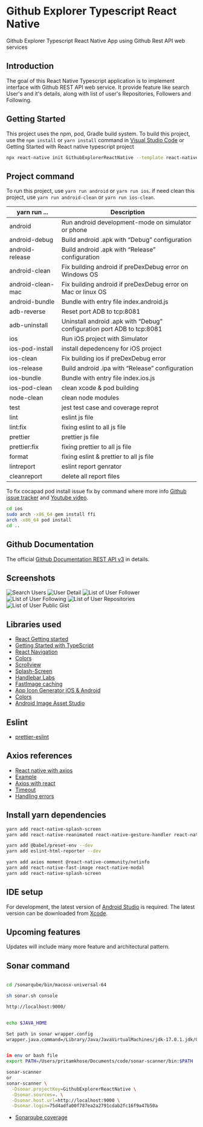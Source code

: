 # Github Explorer Typescript React Native
Github Explorer Typescript React Native App using Github Rest API web services

Introduction
------------

The goal of this React Native Typescript application is to implement interface with Github REST API web service. 
It provide feature like search User's and it's details, along with list of user's Repositories, Followers and Following.

Getting Started
---------------
This project uses the npm, pod, Gradle build system. To build this project, use the `npm install` or 
`yarn install` command in [Visual Studio Code](https://code.visualstudio.com/download) or Getting Started with React native typescript project
```sh
npx react-native init GithubExplorerReactNative --template react-native-template-typescript
```

Project command
---------
To run this project, use `yarn run android` or `yarn run ios`.
if need clean this project, use `yarn run android-clean` or `yarn run ios-clean`.

| yarn run ... | Description |
| --- | --- |
| android | Run android development-mode on simulator or phone |
| android-debug | Build android .apk with “Debug” configuration |
| android-release  | Build android .apk with “Release” configuration  |
| android-clean | Fix building android if preDexDebug error on Windows OS|
| android-clean-mac | Fix building android if preDexDebug error on Mac or linux OS |
| android-bundle | Bundle with entry file index.android.js |
| adb-reverse | Reset port ADB to tcp:8081 |
| adb-uninstall | Uninstall android .apk with “Debug” configuration port ADB to tcp:8081 |
| ios | Run iOS project with Simulator |
| ios-pod-install | install depedenceny for iOS project |
| ios-clean | Fix building ios if preDexDebug error|
| ios-release  | Build android .ipa with “Release” configuration  |
| ios-bundle | Bundle with entry file index.ios.js |
| ios-pod-clean | clean xcode & pod building |
| node-clean| clean node modules |
| test  | jest test case and coverage reprot  |
| lint | eslint js file |
| lint:fix | fixing eslint to all js file |
| prettier | prettier js file |
| prettier:fix | fixing prettier to all js file |
| format| fixing eslint & prettier to all js file |
| lintreport | eslint report genrator |
| cleanreport | delete all report files |

To fix cocapad pod install issue fix by command where more info [Github issue tracker](https://github.com/CocoaPods/CocoaPods/issues/10287) and [Youtube video](https://www.youtube.com/watch?v=zdv9qE4j-VU).
```sh
cd ios
sudo arch -x86_64 gem install ffi
arch -x86_64 pod install
cd ..
```

Github Documentation
---------
The official [Github Documentation REST API v3](https://developer.github.com/v3/) in details.

Screenshots
-----------
![Search Users](screenshot/home.png "Home Screen to search user")
![User Detail](screenshot/userdetails.png "User Detail Screen")
![List of User Follower](screenshot/followers.png "List of User Follower")
![List of User Following](screenshot/following.png "List of User Following")
![List of User Repositories](screenshot/repo.png "List of User Repositories")
![List of User Public Gist](screenshot/gist.png "List of User Public Gist")

Libraries used
--------------
* [React Getting started](https://reactnative.dev/docs/getting-started)
* [Getting Started with TypeScript](https://reactnative.dev/docs/typescript)
* [React Navigation](https://reactnavigation.org/docs/getting-started/)
* [Colors](https://reactnative.dev/docs/colors)
* [Scrollview](https://www.tutorialspoint.com/react_native/react_native_scrollview.htm)
* [Splash-Screen](https://medium.com/@appstud/add-a-splash-screen-to-a-react-native-app-810492e773f9)
* [Handlebar Labs](https://medium.com/handlebar-labs/how-to-add-a-splash-screen-to-a-react-native-app-ios-and-android-30a3cec835ae)
* [FastImage caching](https://www.npmjs.com/package/react-native-fast-image)
* [App Icon Generator iOS & Android](https://appicon.co/)
* [Colors](https://reactnative.dev/docs/colors)
* [Android Image Asset Studio](https://developer.android.com/studio/write/image-asset-studio)

Eslint
--------------
* [prettier-eslint](https://blog.logrocket.com/using-prettier-eslint-automate-formatting-fixing-javascript/)


Axios references
--------------
* [React native with axios](https://betterprogramming.pub/managing-api-requests-http-https-in-react-native-using-axios-9ebf75cbca9b)
* [Example](https://gist.github.com/sheharyarn/7f43ef98c5363a34652e60259370d2cb)
* [Axios with react](https://shyr.io/blog/axios-with-react-for-making-requests)
* [Timeout](https://stackoverflow.com/questions/36690451/timeout-feature-in-the-axios-library-is-not-working)
* [Handling errors](https://stackoverflow.com/questions/49967779/axios-handling-errors)


Install yarn dependencies
--------------
```sh
yarn add react-native-splash-screen
yarn add react-native-reanimated react-native-gesture-handler react-native-screens react-native-safe-area-context @react-native-community/masked-view react-navigation react-navigation-stack

yarn add @babel/preset-env --dev
yarn add eslint-html-reporter --dev

yarn add axios moment @react-native-community/netinfo 
yarn add react-native-fast-image react-native-modal
yarn add react-native-splash-screen
```

IDE setup
------------------------
For development, the latest version of [Android Studio](https://developer.android.com/studio/) is required. The latest version can be
downloaded from [Xcode](https://developer.apple.com/xcode/).


Upcoming features
-----------------
Updates will include many more feature and architectural pattern.


Sonar command
--------------
```sh

cd /sonarqube/bin/macosx-universal-64

sh sonar.sh console

http://localhost:9000/


echo $JAVA_HOME 

Set path in sonar wrapper.config 
wrapper.java.command=/Library/Java/JavaVirtualMachines/jdk-17.0.1.jdk/Contents/Home/bin/java


in env or bash file
export PATH=/Users/pritamkhose/Documents/code/sonar-scanner/bin:$PATH

sonar-scanner
or 
sonar-scanner \
  -Dsonar.projectKey=GithubExplorerReactNative \
  -Dsonar.sources=. \
  -Dsonar.host.url=http://localhost:9000 \
  -Dsonar.login=75d4adfa00f787ea2a2791cdab2fc16f9a47b50a
```

* [Sonarqube coverage](https://stackoverflow.com/questions/57799910/sonarqube-coverage-0-in-react-js)
